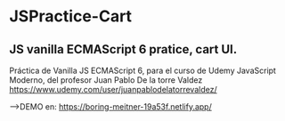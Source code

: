 # JSPractice-Cart
JS vanilla ECMAScript 6 pratice, cart UI.
----------------------------------------------

Práctica de Vanilla JS ECMAScript 6, para el curso de Udemy JavaScript Moderno, del profesor Juan Pablo De la torre Valdez https://www.udemy.com/user/juanpablodelatorrevaldez/

-->DEMO en:
https://boring-meitner-19a53f.netlify.app/
